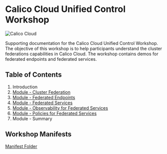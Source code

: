 # Calico Cloud Unified Control Workshop

![Calico Cloud](https://docs.calicocloud.io/images/brand-new.png)

Supporting documentation for the Calico Cloud Unified Control Workshop. The objective of this workshop is to help participants understand the cluster federations capabilities in Calico Cloud. The workshop contains demos for federated endpoints and federated services. 

## Table of Contents

01. Introduction
2. [Module - Cluster Federation](https://github.com/tigera-cs/calico-cloud-unified-control/blob/main/modules/federation.md)
3. [Module - Federated Endpoints](https://github.com/tigera-cs/calico-cloud-unified-control/blob/main/modules/federatedendpoints-1.md)
4. [Module - Federated Services](https://github.com/tigera-cs/calico-cloud-unified-control/blob/main/modules/federatedservices-1.md)
5. [Module - Observability for Federated Services](https://github.com/aadhilam/cc-unified-control-workshopv2/blob/main/modules/unifiedobservability-1.md)
6. [Module - Policies for Federated Services](https://github.com/aadhilam/cc-unified-control-workshopv2/blob/main/modules/federatedservicessecuritypolicies-1.md)
7. Module - Summary

## Workshop Manifests

[Manifest Folder](https://github.com/aadhilam/cc-unified-control-workshopv2/tree/main/manifests)
